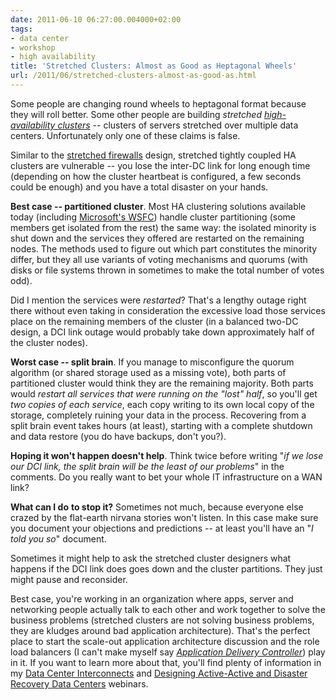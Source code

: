 ```yaml
---
date: 2011-06-10 06:27:00.004000+02:00
tags:
- data center
- workshop
- high availability
title: 'Stretched Clusters: Almost as Good as Heptagonal Wheels'
url: /2011/06/stretched-clusters-almost-as-good-as.html
---
```

Some people are changing round wheels to heptagonal format because they will roll better. Some other people are building *stretched* [*high-availability clusters*](http://en.wikipedia.org/wiki/Computer_cluster) -- clusters of servers stretched over multiple data centers. Unfortunately only one of these claims is false.

Similar to the [stretched firewalls](https://blog.ipspace.net/2011/04/distributed-firewalls-how-badly-do-you.html) design, stretched tightly coupled HA clusters are vulnerable -- you lose the inter-DC link for long enough time (depending on how the cluster heartbeat is configured, a few seconds could be enough) and you have a total disaster on your hands.
<!--more-->
**Best case -- partitioned cluster**. Most HA clustering solutions available today (including [Microsoft's WSFC](http://en.wikipedia.org/wiki/Microsoft_Cluster_Server)) handle cluster partitioning (some members get isolated from the rest) the same way: the isolated minority is shut down and the services they offered are restarted on the remaining nodes. The methods used to figure out which part constitutes the minority differ, but they all use variants of voting mechanisms and quorums (with disks or file systems thrown in sometimes to make the total number of votes odd).

Did I mention the services were *restarted*? That's a lengthy outage right there without even taking in consideration the excessive load those services place on the remaining members of the cluster (in a balanced two-DC design, a DCI link outage would probably take down approximately half of the cluster nodes).

**Worst case -- split brain**. If you manage to misconfigure the quorum algorithm (or shared storage used as a missing vote), both parts of partitioned cluster would think they are the remaining majority. Both parts would *restart all services that were running on the "lost" half*, so you'll get *two copies of each service*, each copy writing to its own local copy of the storage, completely ruining your data in the process. Recovering from a split brain event takes hours (at least), starting with a complete shutdown and data restore (you do have backups, don't you?).

**Hoping it won't happen doesn't help**. Think twice before writing "*if we lose our DCI link, the split brain will be the least of our problems*" in the comments. Do you really want to bet your whole IT infrastructure on a WAN link?

**What can I do** **to stop it?** Sometimes not much, because everyone else crazed by the flat-earth nirvana stories won't listen. In this case make sure you document your objections and predictions -- at least you'll have an "*I told you so*" document.

Sometimes it might help to ask the stretched cluster designers what happens if the DCI link does goes down and the cluster partitions. They just might pause and reconsider.

Best case, you're working in an organization where apps, server and networking people actually talk to each other and work together to solve the business problems (stretched clusters are not solving business problems, they are kludges around bad application architecture). That's the perfect place to start the scale-out application architecture discussion and the role load balancers (I can't make myself say [*Application Delivery Controller*](http://packetpushers.net/show-47-load-balancers-good-thing-we-step-in-it/)) play in it. If you want to learn more about that, you'll find plenty of information in my [Data Center Interconnects](https://www.ipspace.net/DCI) and [Designing Active-Active and Disaster Recovery Data Centers](https://www.ipspace.net/Designing_Active-Active_and_Disaster_Recovery_Data_Centers) webinars.
